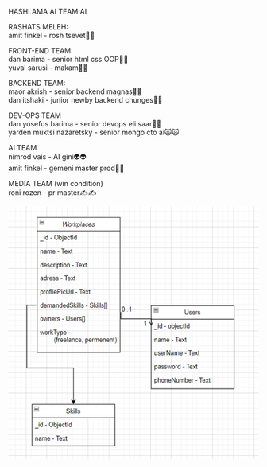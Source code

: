 HASHLAMA AI TEAM AI

RASHATS MELEH:<br />
amit finkel - rosh tsevet🤣🤣 <br />

FRONT-END TEAM:<br />
dan barima - senior html css OOP😤😤<br />
yuval sarusi - makam🤡🤡

BACKEND TEAM:<br />
maor akrish - senior backend magnas💩💩<br />
dan itshaki - junior newby backend chunges👻👻<br />

DEV-OPS TEAM<br />
dan yosefus barima - senior devops eli saar🤠🤠<br />
yarden muktsi nazaretsky - senior mongo cto ai🙀🙀<br />

AI TEAM<br />
nimrod vais - AI gini👽👽<br />
amit finkel - gemeni master prod👾👾<br />

MEDIA TEAM (win condition)<br />
roni rozen - pr master✍️✍️<br />

![image info](erd.png)